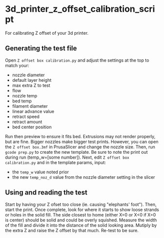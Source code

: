 # 3d_printer_z_offset_calibration_script
For calibrating Z offset of your 3d printer.

## Generating the test file

Open `Z offset box calibration.py` and adjust the settings at the top to match your:

- nozzle diameter
- default layer height
- max extra Z to test
- flow
- nozzle temp
- bed temp
- filament diameter
- linear advance value
- retract speed
- retract amount
- bed center position

Run then preview to ensure it fits bed. Extrusions may not render properly, but are fine.
Bigger nozzles make bigger test prints. However, you can open the `Z offset box.3mf` in PrusaSlicer and change the nozzle size.
Then, run `gcode prep.py` to create the new template. Be sure to note the print out during run (temp_w=[some number]).
Next, edit `Z offset box calibration.py` and in the template params, input:
- the `temp_w` value noted prior
- the new `temp_noz_d` value from the nozzle diameter setting in the slicer

## Using and reading the test

Start by having your Z ofset too close (ie. causing "elephants' foot").
Then, start the print. Once complete, look for where it starts to show loose strands or holes in the solid fill.
The side closest to home (either X=0 or X<0 if X=0 is center) should be solid and could be overly squished.
Measure the width of the fill and divide it into the distance of the solid looking area.
Mutiply by the extra Z and raise the Z offset by that much.
Re-test to be sure.
